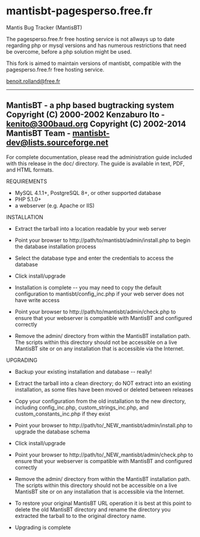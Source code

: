 # mantisbt-pagesperso.free.fr
Mantis Bug Tracker (MantisBT)

The pagesperso.free.fr free hosting service is not allways up to date regarding php or mysql versions
and has numerous restrictions that need be overcome,
before a php solution might be used.

This fork is aimed to maintain versions of mantisbt, 
compatible with the pagesperso.free.fr free hosting service.

benoit.rolland@free.fr

-------------------------------------------------------------------------------
MantisBT - a php based bugtracking system
Copyright (C) 2000-2002  Kenzaburo Ito - kenito@300baud.org
Copyright (C) 2002-2014  MantisBT Team - mantisbt-dev@lists.sourceforge.net
-------------------------------------------------------------------------------

For complete documentation, please read the administration guide included with
this release in the doc/<lang> directory.  The guide is available in text, PDF,
and HTML formats.

REQUIREMENTS

 * MySQL 4.1.1+, PostgreSQL 8+, or other supported database
 * PHP 5.1.0+
 * a webserver (e.g. Apache or IIS)

INSTALLATION

 * Extract the tarball into a location readable by your web server

 * Point your browser to http://path/to/mantisbt/admin/install.php to begin the
   database installation process

 * Select the database type and enter the credentials to access the database

 * Click install/upgrade

 * Installation is complete -- you may need to copy the default configuration
   to mantisbt/config_inc.php if your web server does not have write access

 * Point your browser to http://path/to/mantisbt/admin/check.php to ensure that
   your webserver is compatible with MantisBT and configured correctly

 * Remove the admin/ directory from within the MantisBT installation path. The
   scripts within this directory should not be accessible on a live MantisBT
   site or on any installation that is accessible via the Internet.

UPGRADING

 * Backup your existing installation and database -- really!

 * Extract the tarball into a clean directory; do NOT extract into an existing
   installation, as some files have been moved or deleted between releases

 * Copy your configuration from the old installation to the new directory,
   including config_inc.php, custom_strings_inc.php, and
   custom_constants_inc.php if they exist

 * Point your browser to http://path/to/_NEW_mantisbt/admin/install.php to
   upgrade the database schema

 * Click install/upgrade

 * Point your browser to http://path/to/_NEW_mantisbt/admin/check.php to ensure that
   your webserver is compatible with MantisBT and configured correctly

 * Remove the admin/ directory from within the MantisBT installation path. The
   scripts within this directory should not be accessible on a live MantisBT
   site or on any installation that is accessible via the Internet.

 * To restore your original MantisBT URL operation it is best at this point
   to delete the old MantisBT directory and rename the directory you
   extracted the tarball to to the original directory name.

 * Upgrading is complete
